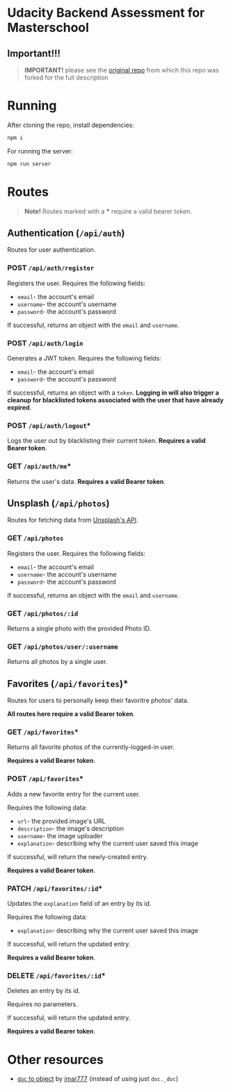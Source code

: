 # Udacity Backend Assessment for Masterschool

## Important!!!

> **IMPORTANT!** please see the [original repo](https://github.com/udacity/cd12642-masterschool-backend-assessment) from which this repo was forked for the full description

# Running

After cloning the repo, install dependencies:

```sh
npm i
```

For running the server:

```sh
npm run server
```

# Routes

> **Note!** Routes marked with a **\*** require a valid bearer token.

## Authentication (`/api/auth`)
Routes for user authentication.
### POST `/api/auth/register`
Registers the user. Requires the following fields:
- `email`- the account's email
- `username`- the account's username
- `password`- the account's password

If successful, returns an object with the `email` and `username`.

### POST `/api/auth/login`
Generates a JWT token. Requires the following fields:
- `email`- the account's email
- `password`- the account's password

If successful, returns an object with a `token`.
**Logging in will also trigger a cleanup for blacklisted tokens associated with the user that have already expired**.

### POST `/api/auth/logout`\*
Logs the user out by blacklisting their current token. **Requires a valid Bearer token**.

### GET `/api/auth/me`\*
Returns the user's data. **Requires a valid Bearer token**.

## Unsplash (`/api/photos`)
Routes for fetching data from [Unsplash's API](https://unsplash.com/documentation).
### GET `/api/photos`
Registers the user. Requires the following fields:
- `email`- the account's email
- `username`- the account's username
- `password`- the account's password

If successful, returns an object with the `email` and `username`.

### GET `/api/photos/:id`
Returns a single photo with the provided Photo ID.

### GET `/api/photos/user/:username`
Returns all photos by a single user.

## Favorites (`/api/favorites`)\*
Routes for users to personally keep their favoritre photos' data.

**All routes here require a valid Bearer token**.

### GET `/api/favorites`\*
Returns all favorite photos of the currently-logged-in user.

**Requires a valid Bearer token**.

### POST `/api/favorites`\*
Adds a new favorite entry for the current user.

Requires the following data:

- `url`- the provided image's URL
- `description`- the image's description
- `username`- the image uploader
- `explanation`- describing why the current user saved this image

If successful, will return the newly-created entry.

**Requires a valid Bearer token**.

### PATCH `/api/favorites/:id`\*
Updates the `explanation` field of an entry by its id.

Requires the following data:

- `explanation`- describing why the current user saved this image

If successful, will return the updated entry.

**Requires a valid Bearer token**.

### DELETE `/api/favorites/:id`\*
Deletes an entry by its id.

Requires no parameters.

If successful, will return the updated entry.

**Requires a valid Bearer token**.

# Other resources
- [`doc` to object](https://stackoverflow.com/a/7503523) by [jmar777](https://stackoverflow.com/users/376789/jmar777) (instead of using just `doc._doc`)